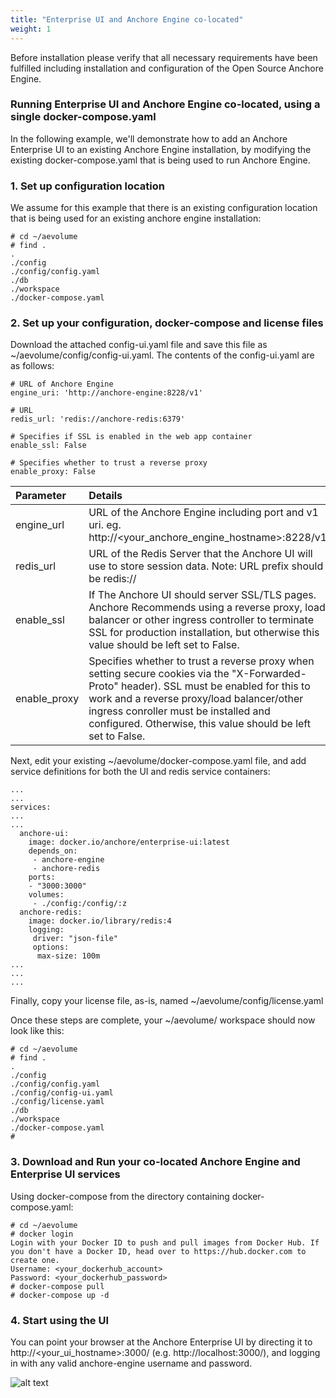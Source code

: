 ```yaml
---
title: "Enterprise UI and Anchore Engine co-located"
weight: 1
---
```


Before installation please verify that all necessary requirements have been fulfilled including installation and configuration of the Open Source Anchore Engine.  

### Running Enterprise UI and Anchore Engine co-located, using a single docker-compose.yaml

In the following example, we'll demonstrate how to add an Anchore Enterprise UI to an existing Anchore Engine installation, by modifying the existing docker-compose.yaml that is being used to run Anchore Engine.

### 1. Set up configuration location

We assume for this example that there is an existing configuration location that is being used for an existing anchore engine installation: 

```
# cd ~/aevolume
# find .
.
./config
./config/config.yaml
./db
./workspace
./docker-compose.yaml
```

### 2. Set up your configuration, docker-compose and license files

Download the attached config-ui.yaml file and save this file as ~/aevolume/config/config-ui.yaml.  The contents of the config-ui.yaml are as follows:

```
# URL of Anchore Engine
engine_uri: 'http://anchore-engine:8228/v1'

# URL
redis_url: 'redis://anchore-redis:6379'

# Specifies if SSL is enabled in the web app container
enable_ssl: False

# Specifies whether to trust a reverse proxy
enable_proxy: False
```

| Parameter | Details |
| :------ | :----------- |
| engine_url | URL of the Anchore Engine including port and v1 uri. eg. http://<your_anchore_engine_hostname>:8228/v1 |
| redis_url | URL of the Redis Server that the Anchore UI will use to store session data. Note: URL prefix should be redis:// |
| enable_ssl | If The Anchore UI should server SSL/TLS pages. Anchore Recommends using a reverse proxy, load balancer or other ingress controller to terminate SSL for production installation, but otherwise this value should be left set to False. |
| enable_proxy | Specifies whether to trust a reverse proxy when setting secure cookies via the "X-Forwarded-Proto" header). SSL must be enabled for this to work and a reverse proxy/load balancer/other ingress conroller must be installed and configured.  Otherwise, this value should be left set to False. |

Next, edit your existing ~/aevolume/docker-compose.yaml file, and add service definitions for both the UI and redis service containers:

```
...
...
services:
...
...
  anchore-ui:
    image: docker.io/anchore/enterprise-ui:latest
    depends_on:
     - anchore-engine
     - anchore-redis
    ports:
    - "3000:3000"
    volumes:
     - ./config:/config/:z
  anchore-redis:
    image: docker.io/library/redis:4
    logging:
     driver: "json-file"
     options:
      max-size: 100m
...
...
...
```

Finally, copy your license file, as-is, named ~/aevolume/config/license.yaml

Once these steps are complete, your ~/aevolume/ workspace should now look like this:

```
# cd ~/aevolume
# find .
.
./config
./config/config.yaml
./config/config-ui.yaml
./config/license.yaml
./db
./workspace
./docker-compose.yaml
#
```

### 3. Download and Run your co-located Anchore Engine and Enterprise UI services

Using docker-compose from the directory containing docker-compose.yaml:

```
# cd ~/aevolume
# docker login
Login with your Docker ID to push and pull images from Docker Hub. If you don't have a Docker ID, head over to https://hub.docker.com to create one.
Username: <your_dockerhub_account>
Password: <your_dockerhub_password>
# docker-compose pull
# docker-compose up -d
```

### 4. Start using the UI

You can point your browser at the Anchore Enterprise UI by directing it to http://<your_ui_hostname>:3000/ (e.g. http://localhost:3000/), and logging in with any valid anchore-engine username and password.

![alt text](/ui-login-screen.jpg)
